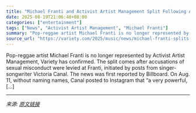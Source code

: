 ```yaml
---
title: "Michael Franti and Activist Artist Management Split Following Allegations of Sexual Misconduct"
date: 2025-08-19T21:06:48+08:00
categories: ["entertainment"]
tags: ["News", "Activist Artist Management", "Michael Franti"]
summary: "Pop-reggae artist Michael Franti is no longer represented by Activist Artist Management, Variety has confirmed. The split comes after accusations of sexual misconduct were levied at Franti, initiated "
source_url: "https://variety.com/2025/music/news/michael-franti-splits-activist-management-allegations-1236493311/"
---
```


Pop-reggae artist Michael Franti is no longer represented by Activist Artist Management, Variety has confirmed. The split comes after accusations of sexual misconduct were levied at Franti, initiated by posts from singer-songwriter Victoria Canal. The news was first reported by Billboard. On Aug. 11, without naming names, Canal posted to Instagram that “a very powerful, [&#8230;]

---

*来源: [原文链接](https://variety.com/2025/music/news/michael-franti-splits-activist-management-allegations-1236493311/)*
